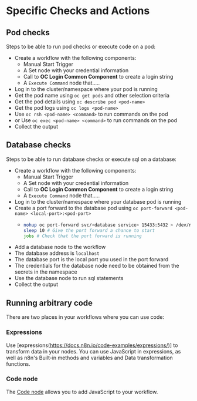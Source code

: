 # Specific Checks and Actions

## Pod checks

Steps to be able to run pod checks or execute code on a pod:

- Create a workflow with the following components:
  - Manual Start Trigger
  - A Set node with your credential information
  - Call to **OC Login Common Component** to create a login string
  - A `Execute Command` node that.....
- Log in to the cluster/namespace where your pod is running
- Get the pod name using `oc get pods` and other selection criteria
- Get the pod details using `oc describe pod <pod-name>`
- Get the pod logs using `oc logs <pod-name>`
- Use `oc rsh <pod-name> <command>` to run commands on the pod
- or Use `oc exec <pod-name> <command>` to run commands on the pod
- Collect the output

## Database checks

Steps to be able to run database checks or execute sql on a database:

- Create a workflow with the following components:
  - Manual Start Trigger
  - A Set node with your credential information
  - Call to **OC Login Common Component** to create a login string
  - A `Execute Command` node that.....
- Log in to the cluster/namespace where your database pod is running
- Create a port forward to the database pod using `oc port-forward <pod-name> <local-port>:<pod-port>`
  - ```bash
    nohup oc port-forward svc/<database service> 15433:5432 > /dev/null 2>&1 & # Specifically this statement as it ensures that the port forward is not killed when the step completes and move to the next node
    sleep 10 # Give the port forward a chance to start
    jobs # Check that the port forward is running
    ```
- Add a database node to the workflow
- The database address is `localhost`
- The database port is the local port you used in the port forward
- The credentials for the database node need to be obtained from the secrets in the namespace
- Use the database node to run sql statements
- Collect the output

## Running arbitrary code

There are two places in your workflows where you can use code:

### Expressions

Use [expressions(https://docs.n8n.io/code-examples/expressions/)] to transform data in your nodes. You can use JavaScript in expressions, as well as n8n's Built-in methods and variables and Data transformation functions.

### Code node

The [Code node](https://docs.n8n.io/code-examples/javascript-functions/code-node/) allows you to add JavaScript to your workflow.
